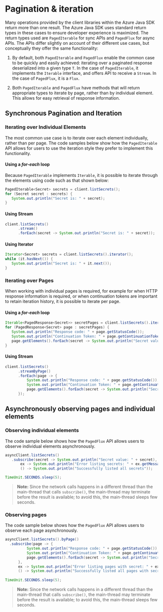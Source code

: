 # Pagination & iteration

Many operations provided by the client libraries within the Azure Java SDK return more than one result. The Azure Java SDK uses standard return types in these cases to ensure developer experience is maximized. The return types used are `PagedIterable` for sync APIs and `PagedFlux` for async APIs. The APIs differ slightly on account of their different use cases, but conceptually they offer the same functionality:

1. By default, both `PagedIterable` and `PagedFlux` enable the common case to be quickly and easily achieved: iterating over a paginated response deserialized into a given type `T`. In the case of `PagedIterable`, it implements the `Iterable` interface, and offers API to receive a `Stream`. In the case of `PagedFlux`, it is a `Flux`.

2. Both `PagedIterable` and `PagedFlux` have methods that will return appropriate types to iterate by page, rather than by individual element. This allows for easy retrieval of response information.

## Synchronous Pagination and Iteration

### Iterating over Individual Elements

The most common use case is to iterate over each element individually, rather than per page. The code samples below show how the `PagedIterable` API allows for users to use the iteration style they prefer to implement this functionality.

#### Using a _for-each_ loop

Because `PagedIterable` implements `Iterable`, it is possible to iterate through the elements using code such as that shown below:

```java
PagedIterable<Secret> secrets = client.listSecrets();
for (Secret secret : secrets) {
   System.out.println("Secret is: " + secret);
}
```

#### Using Stream

```java
client.listSecrets()
      .stream()
      .forEach(secret -> System.out.println("Secret is: " + secret));
```

#### Using Iterator

```java
Iterator<Secret> secrets = client.listSecrets().iterator();
while (it.hasNext()) {
   System.out.println("Secret is: " + it.next());
}
```

### Iterating over Pages

When working with individual pages is required, for example for when HTTP response information is required, or when continuation tokens are important to retain iteration history, it is possible to iterate per page.

#### Using a _for-each_ loop

```java
Iterable<PagedResponse<Secret>> secretPages = client.listSecrets().iterableByPage();
for (PagedResponse<Secret> page : secretPages) {
   System.out.println("Response code: " + page.getStatusCode());
   System.out.println("Continuation Token: " + page.getContinuationToken());
   page.getElements().forEach(secret -> System.out.println("Secret value: " + secret))
}
```

#### Using Stream

```java
client.listSecrets()
      .streamByPage()
      .forEach(page -> {
          System.out.println("Response code: " + page.getStatusCode());
          System.out.println("Continuation Token: " + page.getContinuationToken());
          page.getElements().forEach(secret -> System.out.println("Secret value: " + secret))
      });
```

## Asynchronously observing pages and individual elements

### Observing individual elements

The code sample below shows how the `PagedFlux` API allows users to observe individual elements asynchronously.
 
 ```java
asyncClient.listSecrets()
    .subscribe(secret -> System.out.println("Secret value: " + secret),
        ex -> System.out.println("Error listing secrets: " + ex.getMessage()),
        () -> System.out.println("Successfully listed all secrets"));

TimeUnit.SECONDS.sleep(5);
 ```
 
>**Note:** Since the network calls happens in a different thread than the main-thread that calls `subscribe()`, the main-thread may terminate before the result is available; to avoid this, the main-thread sleeps few seconds.
 
 ### Observing pages
 
 The code sample below shows how the `PagedFlux` API allows users to observe each page asynchronously.
 
  ```java
asyncClient.listSecrets().byPage()
    .subscribe(page -> {
            System.out.println("Response code: " + page.getStatusCode());
            System.out.println("Continuation Token: " + page.getContinuationToken());
            page.getElements().forEach(secret -> System.out.println("Secret value: " + secret))
        },
        ex -> System.out.println("Error listing pages with secret: " + ex.getMessage()),
        () -> System.out.println("Successfully listed all pages with secret"));
        
TimeUnit.SECONDS.sleep(5);
 ```
 
>**Note:** Since the network calls happens in a different thread than the main-thread that calls `subscribe()`, the main-thread may terminate before the result is available; to avoid this, the main-thread sleeps few seconds.
